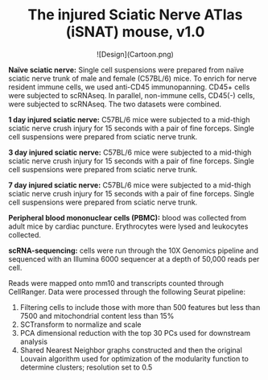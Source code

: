 # <center> The **i**njured **S**ciatic **N**erve **AT**las (iSNAT) mouse, v1.0 </center>
<center> ![Design](Cartoon.png) </center>

**Naïve sciatic nerve:** Single cell suspensions were prepared from naïve sciatic nerve trunk of male and female (C57BL/6) mice. To enrich for nerve resident immune cells, we used anti-CD45 immunopanning. CD45+ cells were subjected to scRNAseq. In parallel, non-immune cells, CD45(-) cells, were subjected to scRNAseq. The two datasets were combined.

**1 day injured sciatic nerve:** C57BL/6 mice were subjected to a mid-thigh sciatic nerve crush injury for 15 seconds with a pair of fine forceps. Single cell suspensions were prepared from sciatic nerve trunk.

**3 day injured sciatic nerve:** C57BL/6 mice were subjected to a mid-thigh sciatic nerve crush injury for 15 seconds with a pair of fine forceps. Single cell suspensions were prepared from sciatic nerve trunk.

**7 day injured sciatic nerve:** C57BL/6 mice were subjected to a mid-thigh sciatic nerve crush injury for 15 seconds with a pair of fine forceps. Single cell suspensions were prepared from sciatic nerve trunk.

**Peripheral blood mononuclear cells (PBMC):** blood was collected from adult mice by cardiac puncture. Erythrocytes were lysed and leukocytes collected. 

**scRNA-sequencing:** cells were run through the 10X Genomics pipeline and sequenced with an Illumina 6000 sequencer at a depth of 50,000 reads per cell.

Reads were mapped onto mm10 and transcripts counted through CellRanger. Data were processed through the following Seurat pipeline:

1. Filtering cells to include those with more than 500 features but less than 7500 and mitochondrial content less than 15%
2. SCTransform to normalize and scale
3. PCA dimensional reduction with the top 30 PCs used for downstream analysis
4. Shared Nearest Neighbor graphs constructed and then the original Louvain algorithm used for optimization of the modularity function to determine clusters; resolution set to 0.5

